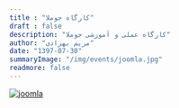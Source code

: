 ```yaml
---
title : "کارگاه جوملا"
draft : false
description: "کارگاه عملی و آموزشی جوملا"
author: "مریم بهزادی"
date: "1397-07-30"
summaryImage: "/img/events/joomla.jpg"
readmore: false
---
```


[![joomla](../../img/events/joomla.jpg)](../../img/events/joomla.jpg)
